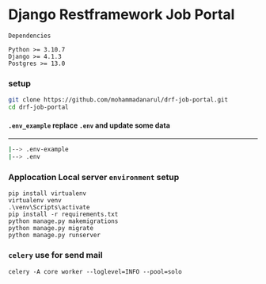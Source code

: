 # Django Restframework Job Portal

`Dependencies`

```commandline
Python >= 3.10.7
Django >= 4.1.3
Postgres >= 13.0
```

### setup

```bash
git clone https://github.com/mohammadanarul/drf-job-portal.git
cd drf-job-portal
```

#### ``.env_example`` replace `.env` and update some data
-------------------------------------------
```bash
|--> .env-example
|--> .env
```

### Applocation Local server `environment` setup

```base
pip install virtualenv 
virtualenv venv
.\venv\Scripts\activate
pip install -r requirements.txt
python manage.py makemigrations
python manage.py migrate
python manage.py runserver
```

### `celery` use for send mail

```base
celery -A core worker --loglevel=INFO --pool=solo
```


